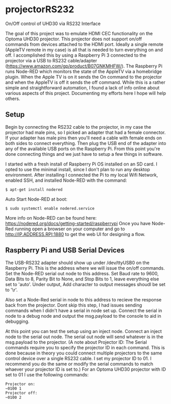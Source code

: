 # projectorRS232
On/Off control of UHD30 via RS232 Interface

The goal of this project was to emulate HDMI CEC functionality on the Optoma UHD30 projector. This projector does not support on/off commands from devices attached to the HDMI port. Ideally a single remote (AppleTV remote in my case) is all that is needed to turn everything on and off. I accomplished this by using a Raspberry Pi 3 connected to the projector via a USB to RS232 cable/adapter (https://www.amazon.com/gp/product/B07GNKMHFW/). The Raspberry Pi runs Node-RED which monitors the state of the AppleTV via a homebridge plugin. When the Apple TV is on it sends the On command to the projector and when the AppleTV is off it sends the off command. While this is a rather simple and straightforward automation, I found a lack of info online about various aspects of this project. Documenting my efforts here I hope will help others. 

## Setup
Begin by connecting the RS232 cable to the projector, in my case the projector had male pins, so I picked an adapter that had a female connector. If your adapter has male pins then you'll need a cable with female ends on both sides to connect everything. Then plug the USB end of the adapter into any of the available USB ports on the Raspberry Pi. From this point you're done connecting things and we just have to setup a few things in software. 

I started with a fresh install of Raspberry Pi OS installed on an SD card. I opted to use the minimal install, since I don't plan to run any desktop environment. After installing I connected the Pi to my local Wifi Network, enabled SSH, and installed Node-RED with the command:
```
$ apt-get install nodered
```
Auto Start Node-RED at boot:
```
$ sudo systemctl enable nodered.service
```
More info on Node-RED can be found here: https://nodered.org/docs/getting-started/raspberrypi
Once you have Node-Red running open a browser on your computer and go to http://IP.ADDRESS.RPI:1880 to get the web UI for designing a flow.

## Raspberry Pi and USB Serial Devices
The USB-RS232 adapter should show up under /dev/ttyUSB0 on the Raspberry Pi. This is the address where we will issue the on/off commands. Set the Node-RED serial out node to this address. Set Baud rate to 9600, Data Bits to 8, Parity Bit to None, and Stop Bits to 1, leave everything else set to 'auto'. Under output, Add character to output messages shoudl be set to '\r'.

Also set a Node-Red serial in node to this address to recieve the response back from the projector. Dont skip this step, I had issues sending commands when I didn't have a serial in node set up. Connect the serial in node to a debug node and output the msg.payload to the console to aid in debugging. 

At this point you can test the setup using an inject node. Connect an inject node to the serial out node. The serial out node will send whatever is in the msg.payload to the projector. (A note about Projector ID: The Serial commands require you to specify the projector ID in each command. This is done because in theory you could connect multiple projectors to the same control device over a single RS232 cable. I set my projector ID to 01. I recommend you do the same or modify the serial commands to match whaever your projector ID is set to.)  For an Optoma UHD30 projector with ID set to 01 I use  the following commands:
```
Projector on:
~0100 1
Projector off:
~0100 2
```


